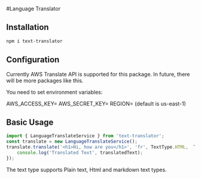 #Language Translator

## Installation

```bash
npm i text-translator
```

## Configuration
Currently AWS Translate API is supported for this package. In future, there will
be more packages like this.

You need to set environment variables:

AWS_ACCESS_KEY=<your-aws-access-key>
AWS_SECRET_KEY=<your-aws-secret-key>
REGION=<your-aws-region> (default is us-east-1)

## Basic Usage

``` ts
import { LanguageTranslateService } from 'text-translator';
const translate = new LanguageTranslateService();
translate.translate('<h1>Hi, how are you</h1>', 'fr', TextType.HTML,  TranslateProvider.AWS).then(translatedText => {
    console.log('Translated Text', translatedText);
});
```
The text type supports Plain text, Html and markdown text types.